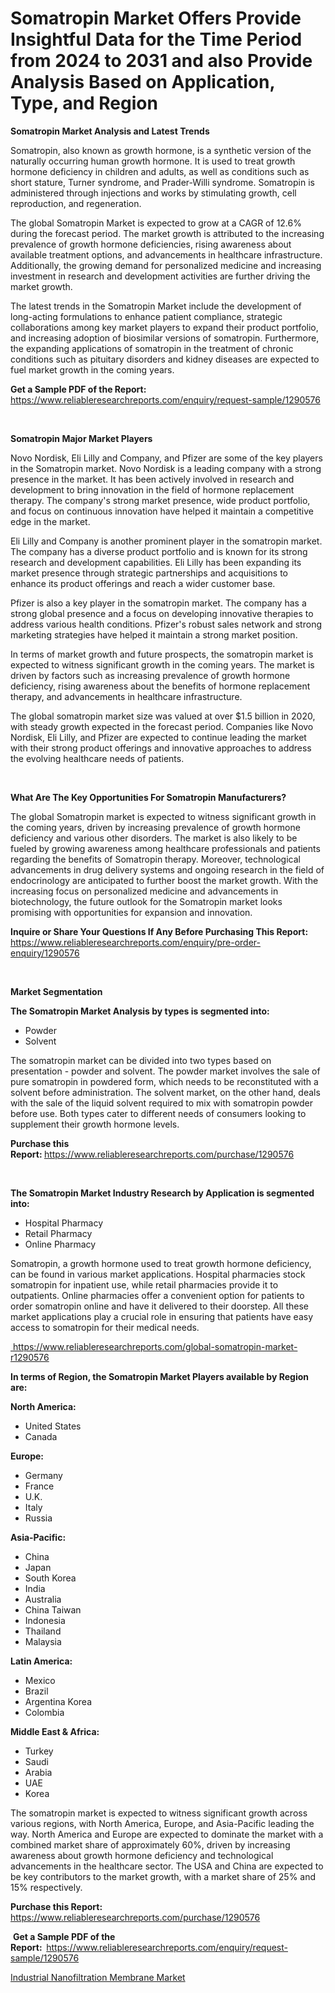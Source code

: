 <p><h1>Somatropin Market Offers Provide Insightful Data for the Time Period from 2024 to 2031 and also Provide Analysis Based on Application, Type, and Region</h1></p><p><strong>Somatropin Market Analysis and Latest Trends</strong></p>
<p><p>Somatropin, also known as growth hormone, is a synthetic version of the naturally occurring human growth hormone. It is used to treat growth hormone deficiency in children and adults, as well as conditions such as short stature, Turner syndrome, and Prader-Willi syndrome. Somatropin is administered through injections and works by stimulating growth, cell reproduction, and regeneration.</p><p>The global Somatropin Market is expected to grow at a CAGR of 12.6% during the forecast period. The market growth is attributed to the increasing prevalence of growth hormone deficiencies, rising awareness about available treatment options, and advancements in healthcare infrastructure. Additionally, the growing demand for personalized medicine and increasing investment in research and development activities are further driving the market growth.</p><p>The latest trends in the Somatropin Market include the development of long-acting formulations to enhance patient compliance, strategic collaborations among key market players to expand their product portfolio, and increasing adoption of biosimilar versions of somatropin. Furthermore, the expanding applications of somatropin in the treatment of chronic conditions such as pituitary disorders and kidney diseases are expected to fuel market growth in the coming years.</p></p>
<p><strong>Get a Sample PDF of the Report:&nbsp;</strong> <a href="https://www.reliableresearchreports.com/enquiry/request-sample/1290576">https://www.reliableresearchreports.com/enquiry/request-sample/1290576</a></p>
<p>&nbsp;</p>
<p><strong>Somatropin Major Market Players</strong></p>
<p><p>Novo Nordisk, Eli Lilly and Company, and Pfizer are some of the key players in the Somatropin market. Novo Nordisk is a leading company with a strong presence in the market. It has been actively involved in research and development to bring innovation in the field of hormone replacement therapy. The company's strong market presence, wide product portfolio, and focus on continuous innovation have helped it maintain a competitive edge in the market.</p><p>Eli Lilly and Company is another prominent player in the somatropin market. The company has a diverse product portfolio and is known for its strong research and development capabilities. Eli Lilly has been expanding its market presence through strategic partnerships and acquisitions to enhance its product offerings and reach a wider customer base.</p><p>Pfizer is also a key player in the somatropin market. The company has a strong global presence and a focus on developing innovative therapies to address various health conditions. Pfizer's robust sales network and strong marketing strategies have helped it maintain a strong market position.</p><p>In terms of market growth and future prospects, the somatropin market is expected to witness significant growth in the coming years. The market is driven by factors such as increasing prevalence of growth hormone deficiency, rising awareness about the benefits of hormone replacement therapy, and advancements in healthcare infrastructure.</p><p>The global somatropin market size was valued at over $1.5 billion in 2020, with steady growth expected in the forecast period. Companies like Novo Nordisk, Eli Lilly, and Pfizer are expected to continue leading the market with their strong product offerings and innovative approaches to address the evolving healthcare needs of patients.</p></p>
<p>&nbsp;</p>
<p><strong>What Are The Key Opportunities For Somatropin Manufacturers?</strong></p>
<p><p>The global Somatropin market is expected to witness significant growth in the coming years, driven by increasing prevalence of growth hormone deficiency and various other disorders. The market is also likely to be fueled by growing awareness among healthcare professionals and patients regarding the benefits of Somatropin therapy. Moreover, technological advancements in drug delivery systems and ongoing research in the field of endocrinology are anticipated to further boost the market growth. With the increasing focus on personalized medicine and advancements in biotechnology, the future outlook for the Somatropin market looks promising with opportunities for expansion and innovation.</p></p>
<p><strong>Inquire or Share Your Questions If Any Before Purchasing This Report:</strong> <a href="https://www.reliableresearchreports.com/enquiry/pre-order-enquiry/1290576">https://www.reliableresearchreports.com/enquiry/pre-order-enquiry/1290576</a></p>
<p>&nbsp;</p>
<p><strong>Market Segmentation</strong></p>
<p><strong>The Somatropin Market Analysis by types is segmented into:</strong></p>
<p><ul><li>Powder</li><li>Solvent</li></ul></p>
<p><p>The somatropin market can be divided into two types based on presentation - powder and solvent. The powder market involves the sale of pure somatropin in powdered form, which needs to be reconstituted with a solvent before administration. The solvent market, on the other hand, deals with the sale of the liquid solvent required to mix with somatropin powder before use. Both types cater to different needs of consumers looking to supplement their growth hormone levels.</p></p>
<p><strong>Purchase this Report:&nbsp;</strong><a href="https://www.reliableresearchreports.com/purchase/1290576">https://www.reliableresearchreports.com/purchase/1290576</a></p>
<p>&nbsp;</p>
<p><strong>The Somatropin Market Industry Research by Application is segmented into:</strong></p>
<p><ul><li>Hospital Pharmacy</li><li>Retail Pharmacy</li><li>Online Pharmacy</li></ul></p>
<p><p>Somatropin, a growth hormone used to treat growth hormone deficiency, can be found in various market applications. Hospital pharmacies stock somatropin for inpatient use, while retail pharmacies provide it to outpatients. Online pharmacies offer a convenient option for patients to order somatropin online and have it delivered to their doorstep. All these market applications play a crucial role in ensuring that patients have easy access to somatropin for their medical needs.</p></p>
<p><a href="https://www.reliableresearchreports.com/global-somatropin-market-r1290576">&nbsp;https://www.reliableresearchreports.com/global-somatropin-market-r1290576</a></p>
<p><strong>In terms of Region, the Somatropin Market Players available by Region are:</strong></p>
<p>
    <p> <strong> North America: </strong>
        <ul>
            <li>United States</li>
            <li>Canada</li>
        </ul>
        </p> 
    <p> <strong> Europe: </strong>
        <ul>
            <li>Germany</li>
            <li>France</li>
            <li>U.K.</li>
            <li>Italy</li>
            <li>Russia</li>
        </ul>
        </p> 
    <p> <strong> Asia-Pacific: </strong>
        <ul>
            <li>China</li>
            <li>Japan</li>
            <li>South Korea</li>
            <li>India</li>
            <li>Australia</li>
            <li>China Taiwan</li>
            <li>Indonesia</li>
            <li>Thailand</li>
            <li>Malaysia</li>
        </ul>
        </p> 
    <p> <strong> Latin America: </strong>
        <ul>
            <li>Mexico</li>
            <li>Brazil</li>
            <li>Argentina Korea</li>
            <li>Colombia</li>
        </ul>
        </p> 
    <p> <strong> Middle East & Africa: </strong>
        <ul>
            <li>Turkey</li>
            <li>Saudi</li>
            <li>Arabia</li>
            <li>UAE</li>
            <li>Korea</li>
        </ul>
    </p>
    </p>
<p><p>The somatropin market is expected to witness significant growth across various regions, with North America, Europe, and Asia-Pacific leading the way. North America and Europe are expected to dominate the market with a combined market share of approximately 60%, driven by increasing awareness about growth hormone deficiency and technological advancements in the healthcare sector. The USA and China are expected to be key contributors to the market growth, with a market share of 25% and 15% respectively.</p></p>
<p><strong>Purchase this Report: </strong><a href="https://www.reliableresearchreports.com/purchase/1290576">https://www.reliableresearchreports.com/purchase/1290576</a></p>
<p>&nbsp;<strong>Get a Sample PDF of the Report:&nbsp;&nbsp;</strong><a href="https://www.reliableresearchreports.com/enquiry/request-sample/1290576">https://www.reliableresearchreports.com/enquiry/request-sample/1290576</a></p>
<p><strong></strong></p>
<p><p><a href="https://issuu.com/reportprime-2/docs/industrial-nanofiltration-membrane-market-size-203">Industrial Nanofiltration Membrane Market</a></p></p>